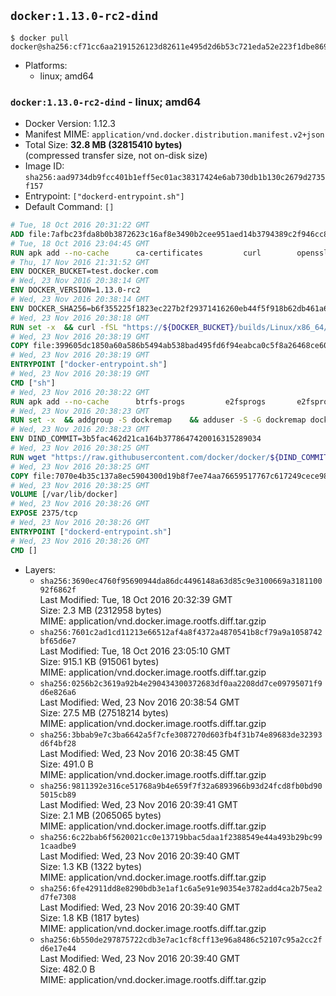 ## `docker:1.13.0-rc2-dind`

```console
$ docker pull docker@sha256:cf71cc6aa2191526123d82611e495d2d6b53c721eda52e223f1dbe869ba444af
```

-	Platforms:
	-	linux; amd64

### `docker:1.13.0-rc2-dind` - linux; amd64

-	Docker Version: 1.12.3
-	Manifest MIME: `application/vnd.docker.distribution.manifest.v2+json`
-	Total Size: **32.8 MB (32815410 bytes)**  
	(compressed transfer size, not on-disk size)
-	Image ID: `sha256:aad9734db9fcc401b1eff5ec01ac38317424e6ab730db1b130c2679d2735f157`
-	Entrypoint: `["dockerd-entrypoint.sh"]`
-	Default Command: `[]`

```dockerfile
# Tue, 18 Oct 2016 20:31:22 GMT
ADD file:7afbc23fda8b0b3872623c16af8e3490b2cee951aed14b3794389c2f946cc8c7 in / 
# Tue, 18 Oct 2016 23:04:45 GMT
RUN apk add --no-cache 		ca-certificates 		curl 		openssl
# Thu, 17 Nov 2016 21:31:52 GMT
ENV DOCKER_BUCKET=test.docker.com
# Wed, 23 Nov 2016 20:38:14 GMT
ENV DOCKER_VERSION=1.13.0-rc2
# Wed, 23 Nov 2016 20:38:14 GMT
ENV DOCKER_SHA256=b6f355225f1823ec227b2f29371416260eb44f5f918b62db461a6b89aa805292
# Wed, 23 Nov 2016 20:38:18 GMT
RUN set -x 	&& curl -fSL "https://${DOCKER_BUCKET}/builds/Linux/x86_64/docker-${DOCKER_VERSION}.tgz" -o docker.tgz 	&& echo "${DOCKER_SHA256} *docker.tgz" | sha256sum -c - 	&& tar -xzvf docker.tgz 	&& mv docker/* /usr/local/bin/ 	&& rmdir docker 	&& rm docker.tgz 	&& docker -v
# Wed, 23 Nov 2016 20:38:19 GMT
COPY file:399605dc1850a60a586b5494ab538bad495fd6f94eabca0c5f8a26468ce6030f in /usr/local/bin/ 
# Wed, 23 Nov 2016 20:38:19 GMT
ENTRYPOINT ["docker-entrypoint.sh"]
# Wed, 23 Nov 2016 20:38:19 GMT
CMD ["sh"]
# Wed, 23 Nov 2016 20:38:22 GMT
RUN apk add --no-cache 		btrfs-progs 		e2fsprogs 		e2fsprogs-extra 		iptables 		xfsprogs 		xz
# Wed, 23 Nov 2016 20:38:23 GMT
RUN set -x 	&& addgroup -S dockremap 	&& adduser -S -G dockremap dockremap 	&& echo 'dockremap:165536:65536' >> /etc/subuid 	&& echo 'dockremap:165536:65536' >> /etc/subgid
# Wed, 23 Nov 2016 20:38:23 GMT
ENV DIND_COMMIT=3b5fac462d21ca164b3778647420016315289034
# Wed, 23 Nov 2016 20:38:25 GMT
RUN wget "https://raw.githubusercontent.com/docker/docker/${DIND_COMMIT}/hack/dind" -O /usr/local/bin/dind 	&& chmod +x /usr/local/bin/dind
# Wed, 23 Nov 2016 20:38:25 GMT
COPY file:7070e4b35c137a8ec5904300d19b8f7ee74aa76659517767c617249cece98a4a in /usr/local/bin/ 
# Wed, 23 Nov 2016 20:38:25 GMT
VOLUME [/var/lib/docker]
# Wed, 23 Nov 2016 20:38:26 GMT
EXPOSE 2375/tcp
# Wed, 23 Nov 2016 20:38:26 GMT
ENTRYPOINT ["dockerd-entrypoint.sh"]
# Wed, 23 Nov 2016 20:38:26 GMT
CMD []
```

-	Layers:
	-	`sha256:3690ec4760f95690944da86dc4496148a63d85c9e3100669a318110092f6862f`  
		Last Modified: Tue, 18 Oct 2016 20:32:39 GMT  
		Size: 2.3 MB (2312958 bytes)  
		MIME: application/vnd.docker.image.rootfs.diff.tar.gzip
	-	`sha256:7601c2ad1cd11213e66512af4a8f4372a4870541b8cf79a9a1058742bf65d6e7`  
		Last Modified: Tue, 18 Oct 2016 23:05:10 GMT  
		Size: 915.1 KB (915061 bytes)  
		MIME: application/vnd.docker.image.rootfs.diff.tar.gzip
	-	`sha256:0256b2c3619a92b4e290434300372683df0aa2208dd7ce09795071f9d6e826a6`  
		Last Modified: Wed, 23 Nov 2016 20:38:54 GMT  
		Size: 27.5 MB (27518214 bytes)  
		MIME: application/vnd.docker.image.rootfs.diff.tar.gzip
	-	`sha256:3bbab9e7c3ba6642a5f7cfe3087270d603fb4f31b74e89683de32393d6f4bf28`  
		Last Modified: Wed, 23 Nov 2016 20:38:45 GMT  
		Size: 491.0 B  
		MIME: application/vnd.docker.image.rootfs.diff.tar.gzip
	-	`sha256:9811392e316ce51768a9b4e659f7f32a6893966b93d24fcd8fb0bd905015cb89`  
		Last Modified: Wed, 23 Nov 2016 20:39:41 GMT  
		Size: 2.1 MB (2065065 bytes)  
		MIME: application/vnd.docker.image.rootfs.diff.tar.gzip
	-	`sha256:6c22bab6f5620021cc0e13719bbac5daa1f2388549e44a493b29bc991caadbe9`  
		Last Modified: Wed, 23 Nov 2016 20:39:40 GMT  
		Size: 1.3 KB (1322 bytes)  
		MIME: application/vnd.docker.image.rootfs.diff.tar.gzip
	-	`sha256:6fe42911dd8e8290bdb3e1af1c6a5e91e90354e3782add4ca2b75ea2d7fe7308`  
		Last Modified: Wed, 23 Nov 2016 20:39:40 GMT  
		Size: 1.8 KB (1817 bytes)  
		MIME: application/vnd.docker.image.rootfs.diff.tar.gzip
	-	`sha256:6b550de297875722cdb3e7ac1cf8cff13e96a8486c52107c95a2cc2fd6e17e44`  
		Last Modified: Wed, 23 Nov 2016 20:39:40 GMT  
		Size: 482.0 B  
		MIME: application/vnd.docker.image.rootfs.diff.tar.gzip
